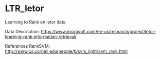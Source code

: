 # LTR_letor
Learning to Rank on letor data

Data Description:
    https://www.microsoft.com/en-us/research/project/letor-learning-rank-information-retrieval/

References
    RankSVM: http://www.cs.cornell.edu/people/tj/svm_light/svm_rank.html
